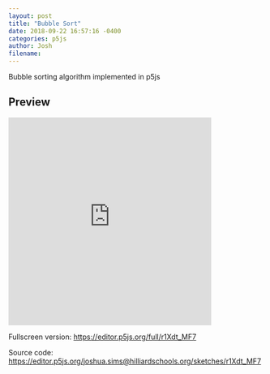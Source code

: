 ```yaml
---
layout: post
title: "Bubble Sort"
date: 2018-09-22 16:57:16 -0400
categories: p5js
author: Josh
filename: 
---
```

Bubble sorting algorithm implemented in p5js

## Preview
<iframe height="410" width="400" style="border:none;padding:0;" src="https://editor.p5js.org/embed/r1Xdt_MF7"></iframe>

Fullscreen version:
https://editor.p5js.org/full/r1Xdt_MF7

Source code:
https://editor.p5js.org/joshua.sims@hilliardschools.org/sketches/r1Xdt_MF7
